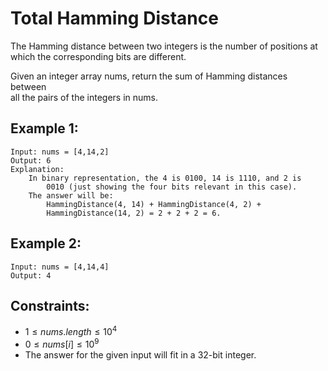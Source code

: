 # Total Hamming Distance

The Hamming distance between two integers is the number of positions at  
which the corresponding bits are different.

Given an integer array nums, return the sum of Hamming distances between  
all the pairs of the integers in nums.

 

## Example 1:

    Input: nums = [4,14,2]
    Output: 6
    Explanation: 
        In binary representation, the 4 is 0100, 14 is 1110, and 2 is 
            0010 (just showing the four bits relevant in this case).
        The answer will be:
            HammingDistance(4, 14) + HammingDistance(4, 2) + 
            HammingDistance(14, 2) = 2 + 2 + 2 = 6.

## Example 2:

    Input: nums = [4,14,4]
    Output: 4
    
    
    
## Constraints:

* $1 \le nums.length \le 10^4$
* $0 \le nums[i] \le 10^9$
* The answer for the given input will fit in a 32-bit integer.

